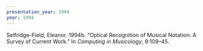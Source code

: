 ```yaml
---
presentation_year: 1994
year: 1994
---
```


Selfridge-Field, Eleanor. 1994b. “Optical Recognition of Musical Notation: A Survey of Current Work.” In <i>Computing in Musicology</i>, 9:109–45.